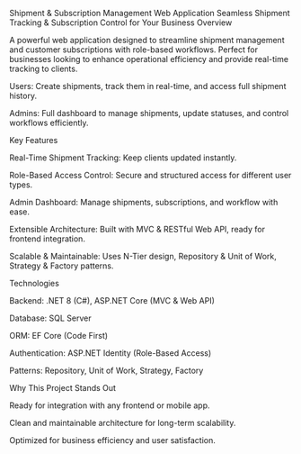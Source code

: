 Shipment & Subscription Management Web Application
Seamless Shipment Tracking & Subscription Control for Your Business
Overview

A powerful web application designed to streamline shipment management and customer subscriptions with role-based workflows. Perfect for businesses looking to enhance operational efficiency and provide real-time tracking to clients.

Users: Create shipments, track them in real-time, and access full shipment history.

Admins: Full dashboard to manage shipments, update statuses, and control workflows efficiently.

Key Features

Real-Time Shipment Tracking: Keep clients updated instantly.

Role-Based Access Control: Secure and structured access for different user types.

Admin Dashboard: Manage shipments, subscriptions, and workflow with ease.

Extensible Architecture: Built with MVC & RESTful Web API, ready for frontend integration.

Scalable & Maintainable: Uses N-Tier design, Repository & Unit of Work, Strategy & Factory patterns.

Technologies

Backend: .NET 8 (C#), ASP.NET Core (MVC & Web API)

Database: SQL Server

ORM: EF Core (Code First)

Authentication: ASP.NET Identity (Role-Based Access)

Patterns: Repository, Unit of Work, Strategy, Factory

Why This Project Stands Out

Ready for integration with any frontend or mobile app.

Clean and maintainable architecture for long-term scalability.

Optimized for business efficiency and user satisfaction.
